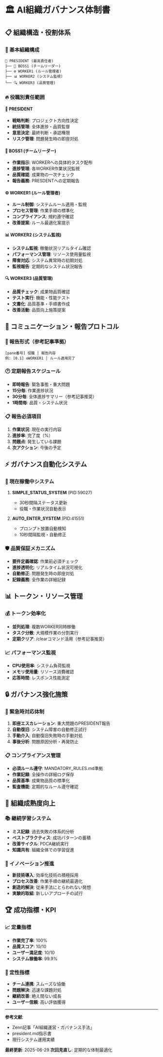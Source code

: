 # 🏛️ AI組織ガバナンス体制書

## 📋 組織構造・役割体系

### 🎯 基本組織構成
```
👑 PRESIDENT (最高責任者)
├── 👔 BOSS1 (チームリーダー)
├── ⚙️ WORKER1 (ルール管理者)
├── 📊 WORKER2 (システム監視)
└── 🔍 WORKER3 (品質管理)
```

### 🔥 役職別責任範囲

#### 👑 PRESIDENT
- **戦略判断**: プロジェクト方向性決定
- **統括管理**: 全体進捗・品質監督
- **意思決定**: 最終判断・承認権限
- **リスク管理**: 問題発生時の即座対処

#### 👔 BOSS1 (チームリーダー)
- **作業指示**: WORKERへの具体的タスク配布
- **進捗管理**: 各WORKER作業状況監視
- **品質確認**: 成果物の一次チェック
- **報告義務**: PRESDENTへの定期報告

#### ⚙️ WORKER1 (ルール管理者)
- **ルール制御**: システムルール適用・監視
- **プロセス管理**: 作業手順の標準化
- **コンプライアンス**: 規約遵守確認
- **改善提案**: ルール最適化案提示

#### 📊 WORKER2 (システム監視)
- **システム監視**: 稼働状況リアルタイム確認
- **パフォーマンス管理**: リソース使用量監視
- **障害対応**: システム異常時の初期対処
- **監視報告**: 定期的なシステム状況報告

#### 🔍 WORKER3 (品質管理)
- **品質チェック**: 成果物品質確認
- **テスト実行**: 機能・性能テスト
- **文書化**: 品質基準・手順書作成
- **改善活動**: 品質向上施策提案

## 🔄 コミュニケーション・報告プロトコル

### 📡 報告形式（参考記事準拠）
```
[pane番号] 役職 │ 報告内容
例: [0.1] ⚙️WORKER1 │ ルール適用完了
```

### 🕐 定期報告スケジュール
- **即時報告**: 緊急事態・重大問題
- **15分毎**: 作業進捗状況
- **30分毎**: 全体進捗サマリー（参考記事推奨）
- **1時間毎**: 品質・システム状況

### 📋 報告必須項目
1. **作業状況**: 現在の実行内容
2. **進捗率**: 完了度（%）
3. **問題点**: 発生している課題
4. **次アクション**: 今後の予定

## ⚡ ガバナンス自動化システム

### 🤖 現在稼働中システム
1. **SIMPLE_STATUS_SYSTEM** (PID:59027)
   - 30秒間隔ステータス更新
   - 役職・作業状況自動表示
   
2. **AUTO_ENTER_SYSTEM** (PID:41551)
   - プロンプト放置自動検知
   - 10秒間隔監視・自動修正

### 🛡️ 品質保証メカニズム
- **要件定義確認**: 作業前必須チェック
- **進捗透明化**: リアルタイム状況可視化
- **自動修正**: 問題発生時の即座対処
- **記録義務**: 全作業の詳細記録

## 📊 トークン・リソース管理

### 💰 トークン効率化
- **並列処理**: 複数WORKER同時稼働
- **タスク分散**: 大規模作業の分割実行
- **定期クリア**: /clearコマンド活用（参考記事推奨）

### 📈 パフォーマンス監視
- **CPU使用率**: システム負荷監視
- **メモリ使用量**: リソース消費確認
- **応答時間**: レスポンス性能測定

## 🔒 ガバナンス強化施策

### 🚨 緊急時対応体制
1. **即座エスカレーション**: 重大問題のPRESIDENT報告
2. **自動復旧**: システム障害の自動修正試行
3. **手動介入**: 自動復旧失敗時の手動対処
4. **事後分析**: 問題原因分析・再発防止

### 📋 コンプライアンス管理
- **必須ルール遵守**: MANDATORY_RULES.md準拠
- **作業記録**: 全操作の詳細ログ保存
- **品質基準**: 成果物品質の標準化
- **監査機能**: 定期的なルール遵守確認

## 🎯 組織成熟度向上

### 📚 継続学習システム
- **ミス記録**: 過去失敗の体系的分析
- **ベストプラクティス**: 成功パターンの蓄積
- **改善サイクル**: PDCA継続実行
- **知識共有**: 組織全体での学習促進

### 🚀 イノベーション推進
- **新技術導入**: 効率化技術の積極採用
- **プロセス改善**: 作業手順の継続最適化
- **創造的解決**: 従来手法にとらわれない発想
- **実験的取組**: 新しいアプローチの試行

## 🏆 成功指標・KPI

### 📈 定量指標
- **作業完了率**: 100%
- **品質スコア**: 10/10
- **ユーザー満足度**: 10/10  
- **システム稼働率**: 99.9%

### 🎯 定性指標
- **チーム連携**: スムーズな協働
- **問題解決**: 迅速な課題対処
- **継続改善**: 絶え間ない成長
- **ユーザー信頼**: 高い評価獲得

---

**参考文献**: 
- Zenn記事「AI組織運営・ガバナンス手法」
- president.md指示書
- 現行システム運用実績

**最終更新**: 2025-06-29
**次回見直し**: 定期的な体制最適化